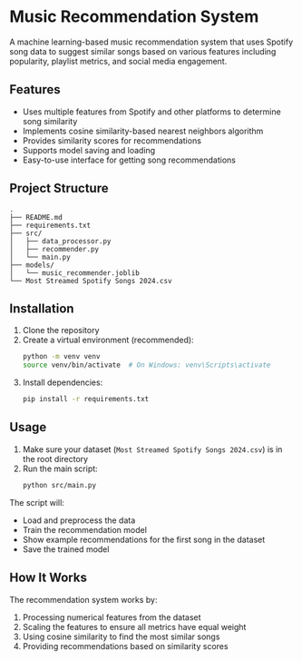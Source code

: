 # Music Recommendation System

A machine learning-based music recommendation system that uses Spotify song data to suggest similar songs based on various features including popularity, playlist metrics, and social media engagement.

## Features

- Uses multiple features from Spotify and other platforms to determine song similarity
- Implements cosine similarity-based nearest neighbors algorithm
- Provides similarity scores for recommendations
- Supports model saving and loading
- Easy-to-use interface for getting song recommendations

## Project Structure

```
.
├── README.md
├── requirements.txt
├── src/
│   ├── data_processor.py
│   ├── recommender.py
│   └── main.py
├── models/
│   └── music_recommender.joblib
└── Most Streamed Spotify Songs 2024.csv
```

## Installation

1. Clone the repository
2. Create a virtual environment (recommended):
   ```bash
   python -m venv venv
   source venv/bin/activate  # On Windows: venv\Scripts\activate
   ```
3. Install dependencies:
   ```bash
   pip install -r requirements.txt
   ```

## Usage

1. Make sure your dataset (`Most Streamed Spotify Songs 2024.csv`) is in the root directory
2. Run the main script:
   ```bash
   python src/main.py
   ```

The script will:
- Load and preprocess the data
- Train the recommendation model
- Show example recommendations for the first song in the dataset
- Save the trained model

## How It Works

The recommendation system works by:
1. Processing numerical features from the dataset
2. Scaling the features to ensure all metrics have equal weight
3. Using cosine similarity to find the most similar songs
4. Providing recommendations based on similarity scores
